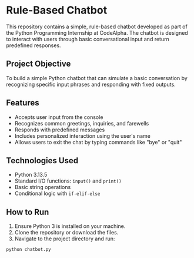 # Rule-Based Chatbot

This repository contains a simple, rule-based chatbot developed as part of the Python Programming Internship at CodeAlpha. The chatbot is designed to interact with users through basic conversational input and return predefined responses.

## Project Objective

To build a simple Python chatbot that can simulate a basic conversation by recognizing specific input phrases and responding with fixed outputs.

## Features

- Accepts user input from the console
- Recognizes common greetings, inquiries, and farewells
- Responds with predefined messages
- Includes personalized interaction using the user's name
- Allows users to exit the chat by typing commands like "bye" or "quit"

## Technologies Used

- Python 3.13.5
- Standard I/O functions: `input()` and `print()`
- Basic string operations
- Conditional logic with `if-elif-else`

## How to Run

1. Ensure Python 3 is installed on your machine.
2. Clone the repository or download the files.
3. Navigate to the project directory and run:

```bash
python chatbot.py
